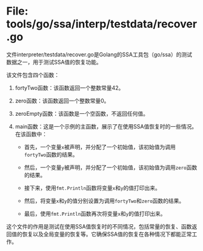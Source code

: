 # File: tools/go/ssa/interp/testdata/recover.go

文件interpreter/testdata/recover.go是Golang的SSA工具包（go/ssa）的测试数据之一，用于测试SSA值的恢复功能。

该文件包含四个函数：

1. fortyTwo函数：该函数返回一个整数常量42。

2. zero函数：该函数返回一个整数常量0。

3. zeroEmpty函数：该函数是一个空函数，不返回任何值。

4. main函数：这是一个示例的主函数，展示了在使用SSA值恢复时的一些情况。在该函数中：

   - 首先，一个变量`x`被声明，并分配了一个初始值，该初始值为调用`fortyTwo`函数的结果。

   - 然后，一个变量`y`被声明，并分配了一个初始值，该初始值为调用`zero`函数的结果。

   - 接下来，使用`fmt.Println`函数将变量`x`和`y`的值打印出来。

   - 然后，将变量`x`和`y`的值分别设置为调用`fortyTwo`和`zero`函数的结果。

   - 最后，使用`fmt.Println`函数再次将变量`x`和`y`的值打印出来。

这个文件的作用是测试在使用SSA值恢复时的不同情况，包括常量的恢复、函数返回值的恢复以及全局变量的恢复等。它确保SSA值的恢复在各种情况下都能正常工作。

